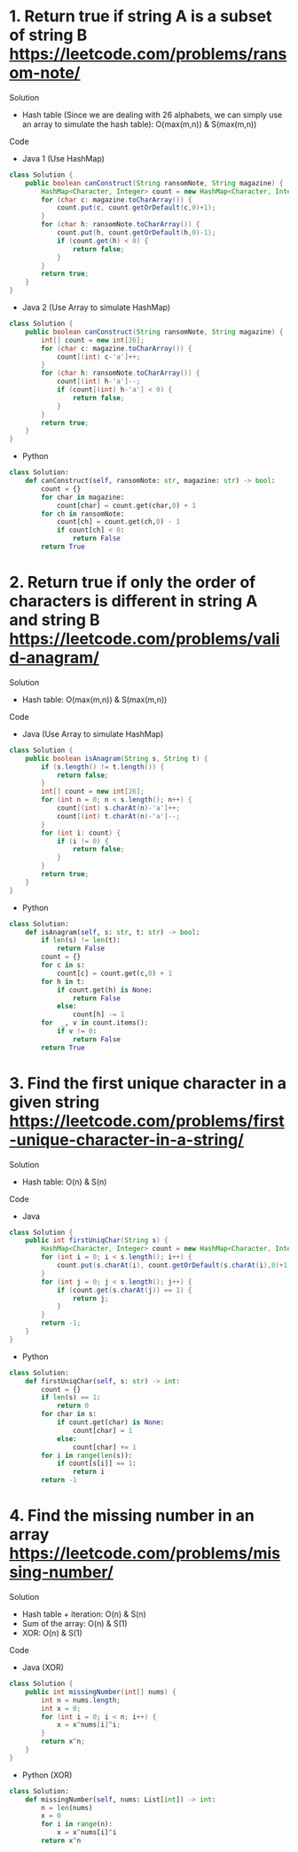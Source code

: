 # 1. Return true if string A is a subset of string B https://leetcode.com/problems/ransom-note/

Solution 

- Hash table (Since we are dealing with 26 alphabets, we can simply use an array to simulate the hash table): O(max(m,n)) & S(max(m,n)) 

Code 

- Java 1 (Use HashMap)

```java
class Solution {
    public boolean canConstruct(String ransomNote, String magazine) {
        HashMap<Character, Integer> count = new HashMap<Character, Integer>();
        for (char c: magazine.toCharArray()) {
            count.put(c, count.getOrDefault(c,0)+1);
        }
        for (char h: ransomNote.toCharArray()) {
            count.put(h, count.getOrDefault(h,0)-1);
            if (count.get(h) < 0) {
                return false;
            }
        }
        return true;
    }
}
```

- Java 2 (Use Array to simulate HashMap)

```java
class Solution {
    public boolean canConstruct(String ransomNote, String magazine) {
        int[] count = new int[26];
        for (char c: magazine.toCharArray()) {
            count[(int) c-'a']++;
        }
        for (char h: ransomNote.toCharArray()) {
            count[(int) h-'a']--;
            if (count[(int) h-'a'] < 0) {
                return false;
            }
        }
        return true;
    }
}
```

- Python

```python
class Solution:
    def canConstruct(self, ransomNote: str, magazine: str) -> bool:
        count = {}
        for char in magazine:
            count[char] = count.get(char,0) + 1
        for ch in ransomNote:
            count[ch] = count.get(ch,0) - 1
            if count[ch] < 0:
                return False
        return True
```

# 2. Return true if only the order of characters is different in string A and string B https://leetcode.com/problems/valid-anagram/

Solution

- Hash table: O(max(m,n)) & S(max(m,n)) 

Code

- Java (Use Array to simulate HashMap)

```java
class Solution {
    public boolean isAnagram(String s, String t) {
        if (s.length() != t.length()) {
            return false;
        }
        int[] count = new int[26];
        for (int n = 0; n < s.length(); n++) {
            count[(int) s.charAt(n)-'a']++;
            count[(int) t.charAt(n)-'a']--;
        }
        for (int i: count) {
            if (i != 0) {
                return false;
            }
        }
        return true;
    }   
}
```

- Python

```python
class Solution:
    def isAnagram(self, s: str, t: str) -> bool:
        if len(s) != len(t):
            return False
        count = {}
        for c in s:
            count[c] = count.get(c,0) + 1
        for h in t:
            if count.get(h) is None:
                return False
            else:
                count[h] -= 1
        for  _, v in count.items():
            if v != 0:
                return False
        return True
```

# 3. Find the first unique character in a given string https://leetcode.com/problems/first-unique-character-in-a-string/

Solution 

- Hash table: O(n) & S(n)

Code

- Java

```java
class Solution {
    public int firstUniqChar(String s) {
        HashMap<Character, Integer> count = new HashMap<Character, Integer>();
        for (int i = 0; i < s.length(); i++) {
            count.put(s.charAt(i), count.getOrDefault(s.charAt(i),0)+1);
        }
        for (int j = 0; j < s.length(); j++) {
            if (count.get(s.charAt(j)) == 1) {
                return j;
            }
        }
        return -1;
    }
}
```

- Python

```python
class Solution:
    def firstUniqChar(self, s: str) -> int:
        count = {}
        if len(s) == 1:
            return 0
        for char in s:
            if count.get(char) is None:
                count[char] = 1
            else:
                count[char] += 1
        for i in range(len(s)):
            if count[s[i]] == 1:
                return i
        return -1
```

# 4. Find the missing number in an array https://leetcode.com/problems/missing-number/

Solution

- Hash table + iteration: O(n) & S(n)
- Sum of the array: O(n) & S(1)
- XOR: O(n) & S(1)

Code 

- Java (XOR)

```java
class Solution {
    public int missingNumber(int[] nums) {
        int n = nums.length;
        int x = 0;
        for (int i = 0; i < n; i++) {
            x = x^nums[i]^i;
        }
        return x^n;
    }
}
```

- Python (XOR)

```python
class Solution:
    def missingNumber(self, nums: List[int]) -> int:
        n = len(nums)
        x = 0
        for i in range(n):
            x = x^nums[i]^i
        return x^n
```